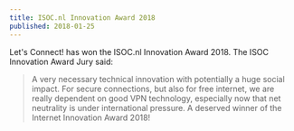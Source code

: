 ```yaml
---
title: ISOC.nl Innovation Award 2018
published: 2018-01-25
---
```


Let's Connect! has won the ISOC.nl Innovation Award 2018. The ISOC Innovation 
Award Jury said:

> A very necessary technical innovation with potentially a
> huge social impact. For secure connections, but also for free internet,
> we are really dependent on good VPN technology, especially now that net
> neutrality is under international pressure. A deserved winner of the
> Internet Innovation Award 2018!
